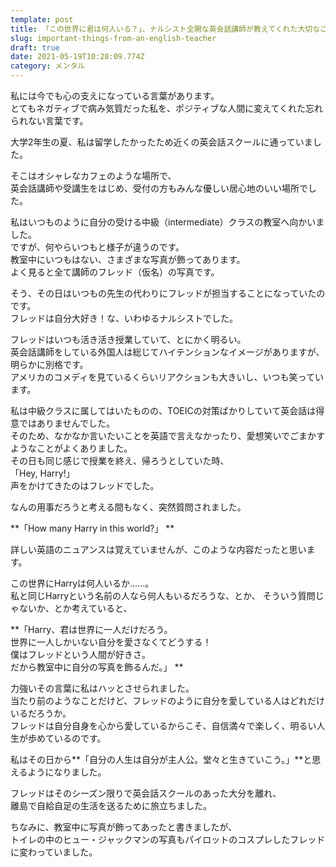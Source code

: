 ```yaml
---
template: post
title: 「この世界に君は何人いる？」、ナルシスト全開な英会話講師が教えてくれた大切なこと
slug: important-things-from-an-english-teacher
draft: true
date: 2021-05-19T10:28:09.774Z
category: メンタル
---
```

私には今でも心の支えになっている言葉があります。  
とてもネガティブで病み気質だった私を、ポジティブな人間に変えてくれた忘れられない言葉です。  

大学2年生の夏、私は留学したかったため近くの英会話スクールに通っていました。  

そこはオシャレなカフェのような場所で、  
英会話講師や受講生をはじめ、受付の方もみんな優しい居心地のいい場所でした。  

私はいつものように自分の受ける中級（intermediate）クラスの教室へ向かいました。  
ですが、何やらいつもと様子が違うのです。  
教室中にいつもはない、さまざまな写真が飾ってあります。  
よく見ると全て講師のフレッド（仮名）の写真です。  

そう、その日はいつもの先生の代わりにフレッドが担当することになっていたのです。  
フレッドは自分大好き！な、いわゆるナルシストでした。 

フレッドはいつも活き活き授業していて、とにかく明るい。  
英会話講師をしている外国人は総じてハイテンションなイメージがありますが、明らかに別格です。  
アメリカのコメディを見ているくらいリアクションも大きいし、いつも笑っています。  

私は中級クラスに属してはいたものの、TOEICの対策ばかりしていて英会話は得意ではありませんでした。  
そのため、なかなか言いたいことを英語で言えなかったり、愛想笑いでごまかすようなことがよくありました。  
その日も同じ感じで授業を終え、帰ろうとしていた時、  
「Hey, Harry!」  
声をかけてきたのはフレッドでした。  

なんの用事だろうと考える間もなく、突然質問されました。  

**「How many Harry in this world?」  ** 

詳しい英語のニュアンスは覚えていませんが、このような内容だったと思います。  

この世界にHarryは何人いるか……。  
私と同じHarryという名前の人なら何人もいるだろうな、とか、
そういう質問じゃないか、とか考えていると、  

**「Harry、君は世界に一人だけだろう。  
世界に一人しかいない自分を愛さなくてどうする！  
僕はフレッドという人間が好きさ。  
だから教室中に自分の写真を飾るんだ。」  **

力強いその言葉に私はハッとさせられました。  
当たり前のようなことだけど、フレッドのように自分を愛している人はどれだけいるだろうか。  
フレッドは自分自身を心から愛しているからこそ、自信満々で楽しく、明るい人生が歩めているのです。  

私はその日から**「自分の人生は自分が主人公。堂々と生きていこう。」**と思えるようになりました。  

フレッドはそのシーズン限りで英会話スクールのあった大分を離れ、  
離島で自給自足の生活を送るために旅立ちました。  

ちなみに、教室中に写真が飾ってあったと書きましたが、  
トイレの中のヒュー・ジャックマンの写真もパイロットのコスプレしたフレッドに変わっていました。  